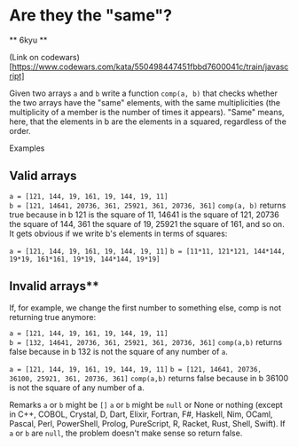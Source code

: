 # Are they the "same"?
** 6kyu **

(Link on codewars)[https://www.codewars.com/kata/550498447451fbbd7600041c/train/javascript]

Given two arrays `a` and `b` write a function `comp(a, b)` that checks whether the two arrays have the "same" elements, with the same multiplicities (the multiplicity of a member is the number of times it appears). "Same" means, here, that the elements in b are the elements in a squared, regardless of the order.

Examples
## Valid arrays
`a = [121, 144, 19, 161, 19, 144, 19, 11]`  
`b = [121, 14641, 20736, 361, 25921, 361, 20736, 361]`
`comp(a, b)` returns true because in b 121 is the square of 11, 14641 is the square of 121, 20736 the square of 144, 361 the square of 19, 25921 the square of 161, and so on. It gets obvious if we write b's elements in terms of squares:

`a = [121, 144, 19, 161, 19, 144, 19, 11]` 
`b = [11*11, 121*121, 144*144, 19*19, 161*161, 19*19, 144*144, 19*19]`

## Invalid arrays**
If, for example, we change the first number to something else, comp is not returning true anymore:

`a = [121, 144, 19, 161, 19, 144, 19, 11]`  
`b = [132, 14641, 20736, 361, 25921, 361, 20736, 361]`
`comp(a,b)` returns false because in b 132 is not the square of any number of `a`.

`a = [121, 144, 19, 161, 19, 144, 19, 11]` 
`b = [121, 14641, 20736, 36100, 25921, 361, 20736, 361]`
`comp(a,b)` returns false because in b 36100 is not the square of any number of a.

Remarks
`a` or `b` might be `[]`
`a` or `b` might be `null` or None or nothing (except in C++, COBOL, Crystal, D, Dart, Elixir, Fortran, F#, Haskell, Nim, OCaml, Pascal, Perl, PowerShell, Prolog, PureScript, R, Racket, Rust, Shell, Swift).
If `a` or `b` are `null`, the problem doesn't make sense so return false.